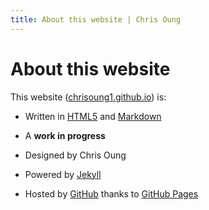 ```yaml
---
title: About this website | Chris Oung
---
```


# About this website

This website ([chrisoung1.github.io](https://chrisoung1.github.io)) is: 

- Written in [HTML5](https://www.w3schools.com/html/html5_syntax.asp) and [Markdown](https://github.com/adam-p/markdown-here/wiki/Markdown-Cheatsheet)

- A **work in progress**

- Designed by Chris Oung

- Powered by [Jekyll](https://jekyllrb.com/)

- Hosted by [GitHub](https://github.com/) thanks to [GitHub Pages](https://github.com/pages)


